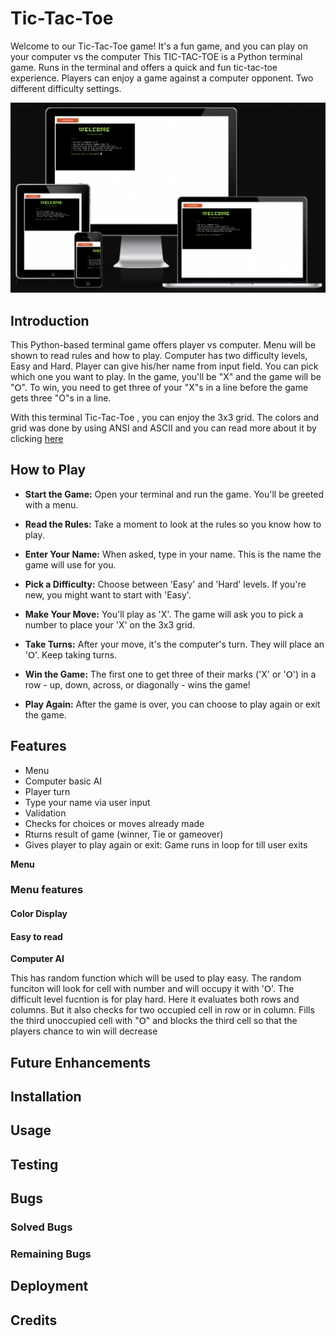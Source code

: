 # Tic-Tac-Toe

Welcome to our Tic-Tac-Toe game!
It's a fun game, and you can play on your computer vs the computer
This TIC-TAC-TOE is a Python terminal game.
Runs in the terminal and offers a quick and fun tic-tac-toe experience.
Players can enjoy a game against a computer opponent.
Two different difficulty settings.

![Tic-Tac-Toe Gameplay](/assets/images/amiviews_tictactoe.png)

## Introduction

This Python-based terminal game offers player vs computer.
Menu will be shown to read rules and how to play.
Computer has two difficulty levels, Easy and Hard.
Player can give his/her name from input field.
You can pick which one you want to play. 
In the game, you'll be "X" and the game will be "𝖮".
To win, you need to get three of your "X"s in a line before the game gets three "O"s in a line.


With this terminal Tic-Tac-Toe , you can enjoy the 3x3 grid. The colors and grid was done by using ANSI and ASCII and you can read more about it by clicking [here](https://www.gaijin.at/en/infos/ascii-ansi-character-table#:~:text=ASCII%20(American%20Standard%20Code%20for,the%20unchanged%20ASCII%20character%20set))


## How to Play

- **Start the Game:** Open your terminal and run the game. You'll be greeted with a menu.

- **Read the Rules:** Take a moment to look at the rules so you know how to play.

- **Enter Your Name:** When asked, type in your name. This is the name the game will use for you.

- **Pick a Difficulty:** Choose between 'Easy' and 'Hard' levels. If you're new, you might want to start with 'Easy'.

- **Make Your Move:** You'll play as 'X'. The game will ask you to pick a number to place your 'X' on the 3x3 grid.

- **Take Turns:** After your move, it's the computer's turn. They will place an '𝖮'. Keep taking turns.

- **Win the Game:** The first one to get three of their marks ('X' or '𝖮') in a row - up, down, across, or diagonally - wins the game!

- **Play Again:** After the game is over, you can choose to play again or exit the game.

## Features
- Menu
- Computer basic AI
- Player turn
- Type your name via user input
- Validation
- Checks for choices or moves already made
- Rturns result of game (winner, Tie or gameover)
- Gives player to play again or exit:
Game runs in loop for till user exits

**Menu**
### Menu features
#### Color Display


#### Easy to read


**Computer AI**

This has random function which will be used to play easy.
The random funciton will look for cell with number and will occupy it with '𝖮'. The difficult level fucntion is for play hard.
Here it evaluates both rows and columns.
But it also checks for two occupied cell in row or in column.
Fills the third unoccupied cell with "𝖮" and blocks the third cell so that the players chance to win will decrease

## Future Enhancements

## Installation

## Usage

## Testing

## Bugs

### Solved Bugs

### Remaining Bugs

## Deployment

## Credits
